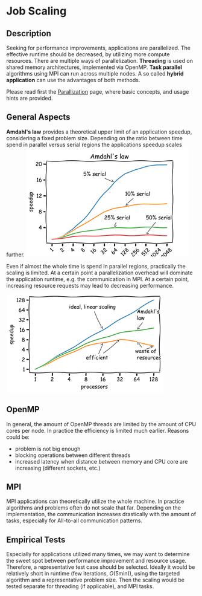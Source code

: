 # Job Scaling

## Description

Seeking for performance improvements, applications are parallelized. The effective runtime should be decreased, by utilizing more compute resources. 
There are multiple ways of parallelization. 
**Threading** is used on shared memory architectures, implemented via OpenMP. 
**Task parallel** algorithms using MPI can run across multiple nodes. 
A so called **hybrid application** can use the advantages of both methods.

Please read first the [Parallization](../getting-Started/parallelization.md) page, where basic concepts, and usage hints are provided. 




## General Aspects

**Amdahl's law** provides a theoretical upper limit of an application speedup, considering a fixed problem size. 
Depending on the ratio between time spend in parallel versus serial regions the applications speedup scales further. ![Amdahl's law](../images/amdahl.png) 

Even if almost the whole time is spend in parallel regions, practically the scaling is limited. At a certain point a parallelization overhead will dominate the application runtime, e.g. the communication in MPI. At a certain point, increasing resource requests may lead to decreasing performance. 

![scaling example](../images/scaling.png)


## OpenMP

In general, the amount of OpenMP threads are limited by the amount of CPU cores per node. 
In practice the efficiency is limited much earlier. Reasons could be:

- problem is not big enough
- blocking operations between different threads
- increased latency when distance between memory and CPU core are increasing (different sockets, etc.)

## MPI

MPI applications can theoretically utilize the whole machine. In practice algorithms and problems often do not scale that far. Depending on the implementation, the communication increases drastically with the amount of tasks, especially for All-to-all communication patterns. 

## Empirical Tests

Especially for applications utilized many times, we may want to determine the sweet spot between performance improvement and resource usage.
Therefore, a representative test case should be selected. Ideally it would be relatively short in runtime (few iterations, *O*(5min)), using the targeted algorithm and a representative problem size.
Then the scaling would be tested separate for threading (if applicable), and MPI tasks. 
